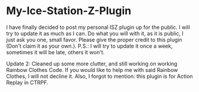 # My-Ice-Station-Z-Plugin
I have finally decided to post my personal ISZ plugin up for the public. I will try to update it as much as I can.
Do what you will with it, as it is public, I just ask you one, small favor. Please give the proper credit to this plugin (Don't claim it as your own.). P.S.: I will try to update it once a week, sometimes it will be late, others it won't.

Update 2: Cleaned up some more clutter, and still working on working Rainbow Clothes Code. If you would like to help me with said Rainbow Clothes, I will not decline it. Also, I forgot to mention: this plugin is for Action Replay in CTRPF.
